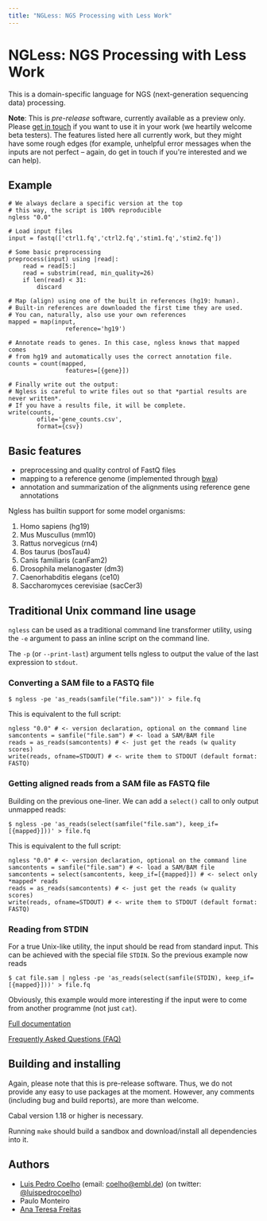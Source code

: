 ```yaml
---
title: "NGLess: NGS Processing with Less Work"
---
```

# NGLess: NGS Processing with Less Work

This is a domain-specific language for NGS (next-generation sequencing data)
processing.

**Note**: This is *pre-release* software, currently available as a preview
only. Please [get in touch](mailto:coelho@embl.de) if you want to use it in
your work (we heartily welcome beta testers). The features listed here all
currently work, but they might have some rough edges (for example, unhelpful
error messages when the inputs are not perfect – again, do get in touch if
you're interested and we can help).

## Example

    # We always declare a specific version at the top
    # this way, the script is 100% reproducible
    ngless "0.0"

    # Load input files
    input = fastq(['ctrl1.fq','ctrl2.fq','stim1.fq','stim2.fq'])

    # Some basic preprocessing
    preprocess(input) using |read|:
        read = read[5:]
        read = substrim(read, min_quality=26)
        if len(read) < 31:
            discard

    # Map (align) using one of the built in references (hg19: human).
    # Built-in references are downloaded the first time they are used.
    # You can, naturally, also use your own references
    mapped = map(input,
                    reference='hg19')

    # Annotate reads to genes. In this case, ngless knows that mapped comes
    # from hg19 and automatically uses the correct annotation file.
    counts = count(mapped,
                    features=[{gene}])

    # Finally write out the output:
    # Ngless is careful to write files out so that *partial results are never written*.
    # If you have a results file, it will be complete.
    write(counts,
            ofile='gene_counts.csv',
            format={csv})

## Basic features

- preprocessing and quality control of FastQ files
- mapping to a reference genome (implemented through [bwa](http://bio-bwa.sourceforge.net/))
- annotation and summarization of the alignments using reference gene annotations

Ngless has builtin support for some model organisms:

1. Homo sapiens (hg19)
2. Mus Muscullus (mm10)
3. Rattus norvegicus (rn4)
4. Bos taurus (bosTau4)
5. Canis familiaris (canFam2)
6. Drosophila melanogaster (dm3)
7. Caenorhabditis elegans (ce10)
8. Saccharomyces cerevisiae (sacCer3)

## Traditional Unix command line usage

`ngless` can be used as a traditional command line transformer utility, using
the `-e` argument to pass an inline script on the command line.

The `-p` (or `--print-last`) argument tells ngless to output the value of the
last expression to `stdout`.

### Converting a SAM file to a FASTQ file

    $ ngless -pe 'as_reads(samfile("file.sam"))' > file.fq

This is equivalent to the full script:

    ngless "0.0" # <- version declaration, optional on the command line
    samcontents = samfile("file.sam") # <- load a SAM/BAM file
    reads = as_reads(samcontents) # <- just get the reads (w quality scores)
    write(reads, ofname=STDOUT) # <- write them to STDOUT (default format: FASTQ)

### Getting aligned reads from a SAM file as FASTQ file

Building on the previous one-liner. We can add a `select()` call to only output
unmapped reads:

    $ ngless -pe 'as_reads(select(samfile("file.sam"), keep_if=[{mapped}]))' > file.fq

This is equivalent to the full script:

    ngless "0.0" # <- version declaration, optional on the command line
    samcontents = samfile("file.sam") # <- load a SAM/BAM file
    samcontents = select(samcontents, keep_if=[{mapped}]) # <- select only *mapped* reads
    reads = as_reads(samcontents) # <- just get the reads (w quality scores)
    write(reads, ofname=STDOUT) # <- write them to STDOUT (default format: FASTQ)

### Reading from STDIN

For a true Unix-like utility, the input should be read from standard input.
This can be achieved with the special file `STDIN`. So the previous example now
reads

    $ cat file.sam | ngless -pe 'as_reads(select(samfile(STDIN), keep_if=[{mapped}]))' > file.fq

Obviously, this example would more interesting if the input were to come from another
programme (not just `cat`).

[Full documentation](http://ngless.readthedocs.org/en/latest/)

[Frequently Asked Questions (FAQ)](http://ngless.readthedocs.org/en/latest/faq.html)

## Building and installing

Again, please note that this is pre-release software. Thus, we do not provide
any easy to use packages at the moment. However, any comments (including bug
and build reports), are more than welcome.

Cabal version 1.18 or higher is necessary.

Running `make` should build a sandbox and download/install all dependencies
into it.


## Authors

- [Luis Pedro Coelho](http://luispedro.org) (email: [coelho@embl.de](mailto:coelho@embl.de)) (on twitter: [@luispedrocoelho](https://twitter.com/luispedrocoelho))
- Paulo Monteiro
- [Ana Teresa Freitas](http://web.tecnico.ulisboa.pt/ana.freitas/)


